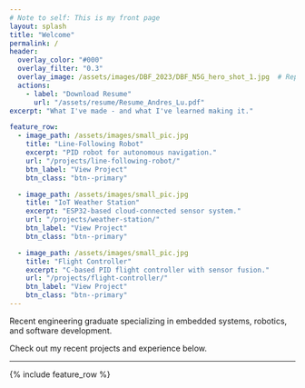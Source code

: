 ```yaml
---
# Note to self: This is my front page
layout: splash
title: "Welcome"
permalink: /
header:
  overlay_color: "#000"
  overlay_filter: "0.3"
  overlay_image: /assets/images/DBF_2023/DBF_N5G_hero_shot_1.jpg  # Replace with your image path
  actions:
    - label: "Download Resume"
      url: "/assets/resume/Resume_Andres_Lu.pdf"
excerpt: "What I've made - and what I've learned making it."

feature_row:
  - image_path: /assets/images/small_pic.jpg
    title: "Line-Following Robot"
    excerpt: "PID robot for autonomous navigation."
    url: "/projects/line-following-robot/"
    btn_label: "View Project"
    btn_class: "btn--primary"

  - image_path: /assets/images/small_pic.jpg
    title: "IoT Weather Station"
    excerpt: "ESP32-based cloud-connected sensor system."
    url: "/projects/weather-station/"
    btn_label: "View Project"
    btn_class: "btn--primary"

  - image_path: /assets/images/small_pic.jpg
    title: "Flight Controller"
    excerpt: "C-based PID flight controller with sensor fusion."
    url: "/projects/flight-controller/"
    btn_label: "View Project"
    btn_class: "btn--primary"
---
```


Recent engineering graduate specializing in embedded systems, robotics, and software development.

Check out my recent projects and experience below.

---

{% include feature_row %}
